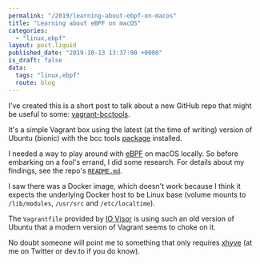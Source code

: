 ```yaml
---
permalink: "/2019/learning-about-ebpf-on-macos"
title: "Learning about eBPF on macOS"
categories:
  - "linux,ebpf"
layout: post.liquid
published_date: "2019-10-13 13:37:00 +0000"
is_draft: false
data:
  tags: "linux,ebpf"
  route: blog
---
```


I've created this is a short post to talk about a new GitHub repo that might be useful to some: [vagrant-bcctools][gh_repo].

It's a simple Vagrant box using the latest (at the time of writing) version of Ubuntu (bionic) with the bcc tools [package][ubuntu_packages] installed.

I needed a way to play around with [eBPF][iovisor_ebpf] on macOS locally. So before embarking on a fool's errand, I did some research. For details about my findings, see the repo's [`README.md`][gh_repo].

I saw there was a Docker image, which doesn't work because I think it expects the underlying Docker host to be Linux base (volume mounts to `/lib/modules`, `/usr/src` and `/etc/localtime`). 

The `Vagrantfile` provided by [IO Visor][iovisor_homepage] is using such an old version of Ubuntu that a modern version of Vagrant seems to choke on it.

No doubt someone will point me to something that only requires [xhyve][gh_xhyve] (at me on Twitter or dev.to if you do know).

<!-- links -->

[gh_repo]: https://github.com/booyaa/vagrant-bcctools
[ubuntu_packages]: https://packages.ubuntu.com/bionic/all/bpfcc-tools/filelist
[iovisor_ebpf]: https://www.iovisor.org/technology/ebpf
[gh_xhyve]: https://github.com/machyve/xhyve
[iovisor_homepage]: https://www.iovisor.org/
